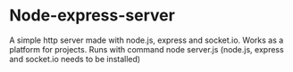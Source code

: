 # Node-express-server
A simple http server made with node.js, express and socket.io. Works as a platform for projects. Runs with command node server.js (node.js, express and socket.io needs to be installed)
